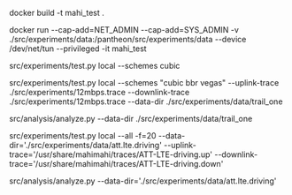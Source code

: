 docker build -t mahi_test .

docker run --cap-add=NET_ADMIN --cap-add=SYS_ADMIN -v ./src/experiments/data:/pantheon/src/experiments/data --device /dev/net/tun --privileged -it mahi_test

src/experiments/test.py local --schemes cubic

src/experiments/test.py local --schemes "cubic bbr vegas" --uplink-trace ./src/experiments/12mbps.trace --downlink-trace ./src/experiments/12mbps.trace --data-dir ./src/experiments/data/trail_one


src/analysis/analyze.py --data-dir ./src/experiments/data/trail_one


src/experiments/test.py local --all -f=20 --data-dir='./src/experiments/data/att.lte.driving' --uplink-trace='/usr/share/mahimahi/traces/ATT-LTE-driving.up' --downlink-trace='/usr/share/mahimahi/traces/ATT-LTE-driving.down'


src/analysis/analyze.py --data-dir='./src/experiments/data/att.lte.driving'